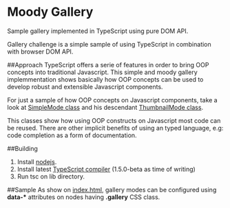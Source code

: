 # Moody Gallery
Sample gallery implemented in TypeScript using pure DOM API.

Gallery challenge is a simple sample of using TypeScript in combination with browser DOM API.

##Approach
TypeScript offers a serie of features in order to bring OOP concepts into traditional Javascript. This simple and moody gallery implemmentation shows basically how OOP concepts can be used to develop robust and extensible Javascript components.

For just a sample of how OOP concepts on Javascript components, take a look at [SimpleMode class](https://github.com/Manfred-Diaz/gallery-challenge/blob/master/lib/gallery.ts#L31) and his descendant [ThumbnailMode class](https://github.com/Manfred-Diaz/gallery-challenge/blob/master/lib/gallery.ts#L107).

This classes show how using OOP constructs on Javascript most code can be reused. There are other implicit benefits of using an typed language, e.g: code completion as a form of documentation.

##Building
1. Install [nodejs](https://nodejs.org/download/).
2. Install latest [TypeScript compiler](http://www.typescriptlang.org/) (1.5.0-beta as time of writing)
3. Run tsc on lib directory.

##Sample
As show on [index.html](https://github.com/Manfred-Diaz/gallery-challenge/blob/master/index.html), gallery modes can be configured using __data-*__ attributes on nodes having __.gallery__ CSS class. 
